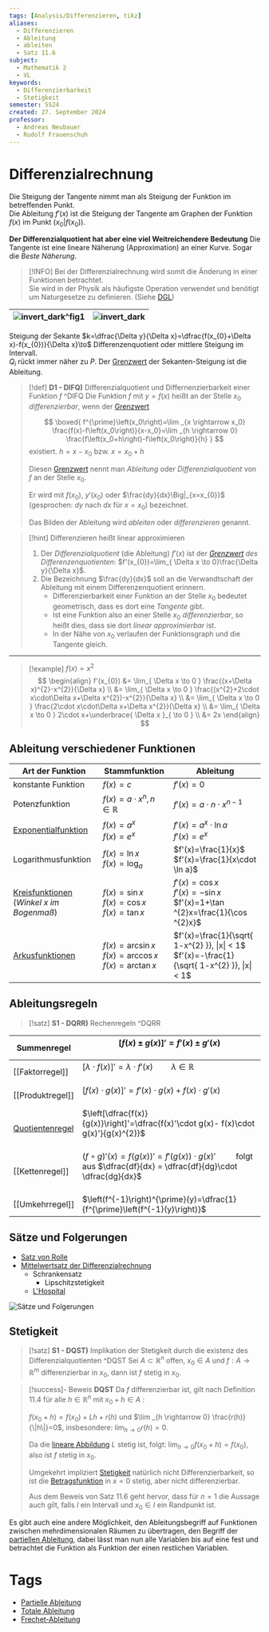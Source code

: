 ```yaml
---
tags: [Analysis/Differenzieren, tikz]
aliases:
  - Differenzieren
  - Ableitung
  - ableiten
  - Satz 11.6
subject:
  - Mathematik 2
  - VL
keywords:
  - Differenzierbarkeit
  - Stetigkeit
semester: SS24
created: 27. September 2024
professor:
  - Andreas Neubauer
  - Rudolf Frauenschuh
---
```

 

# Differenzialrechnung

Die Steigung der Tangente nimmt man als Steigung der Funktion im betreffenden Punkt.  
Die Ableitung $f'(x)$ ist die Steigung der Tangente am Graphen der Funktion $f(x)$ im Punkt $(x_{0}|f(x_{0}))$.

**Der Differenzialquotient hat aber eine viel Weitreichendere Bedeutung**
Die Tangente ist eine lineare Näherung (Approximation) an einer Kurve. Sogar die *Beste Näherung*.


> [!INFO] Bei der Differenzialrechnung wird somit die Änderung in einer Funktionen betrachtet.  
> Sie wird in der Physik als häufigste Operation verwendet und benötigt um Naturgesetze zu definieren. (Siehe [DGL](GDGL.md))

| ![invert_dark](assets/Differenzial1.png)^fig1 | ![invert_dark](assets/Differenzial2.png) |
| --------------------------------------------- | ---------------------------------------- |


Steigung der Sekante $k=\dfrac{\Delta y}{\Delta x}=\dfrac{f(x_{0}+\Delta x)-f(x_{0})}{\Delta x}\to$ Differenzenquotient oder mittlere Steigung im Intervall.  
$Q_{i}$ rückt immer näher zu $P$. Der [Grenzwert](Grenzwert.md) der Sekanten-Steigung ist die Ableitung. 

> [!def] **D1 - DIFQ)** Differenzialquotient und Differnenzierbarkeit einer Funktion $f$ ^DIFQ
> Die Funktion $f$ mit $y = f(x)$ heißt an der Stelle $x_{0}$ *differenzierbar*, wenn der [Grenzwert](Grenzwert.md)
> 
> $$
> \boxed{
> f^{\prime}\left(x_0\right)=\lim _{x \rightarrow x_0} \frac{f(x)-f\left(x_0\right)}{x-x_0}=\lim _{h \rightarrow 0} \frac{f\left(x_0+h\right)-f\left(x_0\right)}{h}
> }
> $$
>  existiert. $h = x-x_{0}$ bzw. $x = x_{0}+h$
> 
> Diesen [Grenzwert](Grenzwert.md) nennt man *Ableitung* oder *Differenzialquotient* von $f$ an der Stelle $x_{0}$.
> 
> Er wird mit $f(x_{0})$, $y'(x_{0})$ oder $\frac{dy}{dx}\Big|_{x=x_{0}}$ (gesprochen: $dy$ nach $dx$ für $x=x_{0}$) bezeichnet.
> 
> Das Bilden der Ableitung wird *ableiten* oder *differenzieren* genannt.


> [!hint] Differenzieren heißt linear approximieren
> 1. Der *Differenzialquotient* (die Ableitung) $f'(x)$ ist der *[Grenzwert](Grenzwert.md) des Differenzenquotienten*: $f'(x_{0})=\lim_{ \Delta x \to 0}\frac{\Delta y}{\Delta x}$.
> 2. Die Bezeichnung $\frac{dy}{dx}$ soll an die Verwandtschaft der Ableitung mit einem Differenzenquotient erinnern.  
>     - Differenzierbarkeit einer Funktion an der Stelle $x_{0}$ bedeutet geometrisch, dass es dort eine *Tangente* gibt.  
>     - Ist eine Funktion also an einer Stelle $x_{0}$ *differenzierbar*, so heißt dies, dass sie dort *linear approximierbar* ist.  
>     - In der Nähe von $x_{0}$ verlaufen der Funktionsgraph und die Tangente gleich.

---

>[!example] $f(x) = x^{2}$  
> $$
> \begin{align}
> f'(x_{0}) &= \lim_{ \Delta x \to 0 } \frac{(x+\Delta x)^{2}-x^{2}}{\Delta x} \\
> &= \lim_{ \Delta x \to 0 } \frac{(x^{2}+2\cdot x\cdot\Delta x+\Delta x^{2})-x^{2}}{\Delta x} \\
> &= \lim_{ \Delta x \to 0 } \frac{2\cdot x\cdot\Delta x+\Delta x^{2}}{\Delta x} \\
> &= \lim_{ \Delta x \to 0 } 2\cdot x+\underbrace{ \Delta x }_{ \to 0 } \\
> &= 2x
> \end{align}
> $$

## Ableitung verschiedener Funktionen

| Art der Funktion                                                                       | Stammfunktion                                              | Ableitung                                                                                        |
| -------------------------------------------------------------------------------------- | ---------------------------------------------------------- | ------------------------------------------------------------------------------------------------ |
| konstante Funktion                                                                     | $f(x)=c$                                                   | $f'(x)=0$                                                                                        |
| Potenzfunktion                                                                         | $f(x)=a\cdot x^{n},n\in\mathbb{R}$                         | $f'(x)=a\cdot n\cdot x^{n-1}$                                                                    |
| [Exponentialfunktion](Exponentialfunktion.md)                                          | $f(x)=a^{x}$ <br>$f(x)=e^{x}$                              | $f'(x)=a^{x}\cdot \ln a$ <br>$f'(x)=e^{x}$                                                       |
| Logarithmusfunktion                                                                    | $f(x)=\ln x$ <br>$f(x)=\log_{a}$                           | $f'(x)=\frac{1}{x}$ <br>$f'(x)=\frac{1}{x\cdot \ln a}$                                           |
| [Kreisfunktionen](../Trigonometrische%20Funktionen.md) <br> (*Winkel $x$ im Bogenmaß*) | $f(x)=\sin x$<br>$f(x)=\cos x$<br>$f(x)=\tan x$            | $f'(x)=\cos x$<br>$f'(x)=-\sin x$<br>$f'(x)=1+\tan ^{2}x=\frac{1}{\cos ^{2}x}$                   |
| [Arkusfunktionen](../Hyperbolische%20Funktionen.md)                                    | $f(x)=\arcsin x$ <br>$f(x)=\arccos x$ <br>$f(x)=\arctan x$ | $f'(x)=\frac{1}{\sqrt{ 1-x^{2} }}, \|x\| < 1$ <br>$f'(x)=-\frac{1}{\sqrt{ 1-x^{2} }}, \|x\| < 1$ |

## Ableitungsregeln

> [!satz] **S1 - DQRR)** Rechenregeln ^DQRR

| Summenregel                        | $[f(x) \pm g(x)]' =f'(x) \pm g'(x)$<br><br>                                                                                  |
| ---------------------------------- | ---------------------------------------------------------------------------------------------------------------------------- |
| [[Faktorregel]]                    | $[\lambda \cdot f(x)]' = \lambda \cdot f'(x)\qquad \lambda \in \mathbb{R}$ <br><br>                                          |
| [[Produktregel]]                   | $[f(x)\cdot g(x)]' = f'(x)\cdot g(x) + f(x)\cdot g'(x)$ <br><br>                                                             |
| [Quotientenregel](Produktregel.md) | $\left[\dfrac{f(x)}{g(x)}\right]'=\dfrac{f(x)'\cdot g(x)- f(x)\cdot g(x)'}{g(x)^{2}}$ <br><br>                               |
| [[Kettenregel]]                    | $(f\circ g)'(x)= f(g(x))'=f'(g(x))\cdot g(x)'\qquad$ folgt aus $\dfrac{df}{dx} = \dfrac{df}{dg}\cdot \dfrac{dg}{dx}$<br><br> |
| [[Umkehrregel]]                    | $\left(f^{-1}\right)^{\prime}(y)=\dfrac{1}{f^{\prime}\left(f^{-1}(y)\right)}$                                                |

## Sätze und Folgerungen

- [Satz von Rolle](Satz%20von%20Rolle.md)
- [Mittelwertsatz der Differenzialrechnung](Mittelwertsatz%20der%20Differenzialrechnung.md)
    - Schrankensatz
        - Lipschitzstetigkeit
    - [L'Hospital](Analysis/L'Hospital.md)

![Sätze und Folgerungen](Differenzialrechnung%20-%20Sätze%20und%20Folgerungen.canvas)

## Stetigkeit

> [!satz] **S1 - DQST)** Implikation der Stetigkeit durch die existenz des Differenzialquotienten ^DQST
> Sei $A \subset \mathbb{R}^n$ offen, $x_0 \in A$ und $f: A \rightarrow \mathbb{R}^m$ differenzierbar in $x_0$, dann ist $f$ stetig in $x_0$.


> [!success]- Beweis **DQST**
> Da $f$ differenzierbar ist, gilt nach Definition 11.4 für alle $h \in \mathbb{R}^n$ mit $x_0+h \in A$ : 
> 
> $f\left(x_0+h\right)=f\left(x_0\right)+L h+r(h)$ und $\lim _{h \rightarrow 0} \frac{r(h)}{\|h\|}=0$, insbesondere: $\lim _{h \rightarrow 0} r(h)=0$.
> 
> Da die [lineare Abbildung](Algebra/Lineare%20Abbildungen.md) $L$ stetig ist, folgt: $\lim _{h \rightarrow 0} f\left(x_0+h\right)=f\left(x_0\right)$, also ist $f$ stetig in $x_0$.
> 
> Umgekehrt impliziert [Stetigkeit](Analysis/Stetigkeit.md) natürlich nicht Differenzierbarkeit, so ist die [Betragsfunktion](Algebra/Betrag.md) in $x=0$ stetig, aber nicht differenzierbar.
> 
> Aus dem Beweis von Satz 11.6 geht hervor, dass für $n=1$ die Aussage auch gilt, falls $I$ ein Intervall und $x_0 \in I$ ein Randpunkt ist.
> 


Es gibt auch eine andere Möglichkeit, den Ableitungsbegriff auf Funktionen zwischen mehrdimensionalen Räumen zu übertragen, den Begriff der [partiellen Ableitung](Analysis/Partielle%20Ableitung.md), dabei lässt man nun alle Variablen bis auf eine fest und betrachtet die Funktion als Funktion der einen restlichen Variablen.

# Tags

- [Partielle Ableitung](Partielle%20Ableitung.md)
- [Totale Ableitung](Analysis/Total%20Differenzierbar.md)
- [Frechet-Ableitung](Frechet-Ableitung.md)